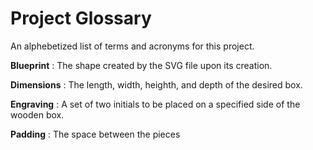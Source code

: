 # Project Glossary

An alphebetized list of terms and acronyms for this project.

**Blueprint**
: The shape created by the SVG file upon its creation.

**Dimensions**
: The length, width, heighth, and depth of the desired box.

**Engraving**
: A set of two initials to be placed on a specified side of the wooden box.

**Padding**
: The space between the pieces